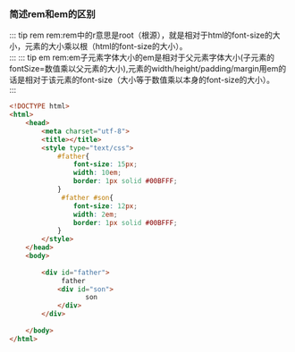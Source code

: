 ### 简述rem和em的区别

::: tip rem 
rem:rem中的r意思是root（根源），就是相对于html的font-size的大小，元素的大小乘以根（html的font-size的大小）。         				  
:::
::: tip em 
rem:em子元素字体大小的em是相对于父元素字体大小(子元素的fontSize=数值乘以父元素的大小),元素的width/height/padding/margin用em的话是相对于该元素的font-size（大小等于数值乘以本身的font-size的大小）。         				  
:::
```html
<!DOCTYPE html>
<html>
	<head>
		<meta charset="utf-8">
		<title></title>
		<style type="text/css">
			#father{
				font-size: 15px;
				width: 10em;
				border: 1px solid #00BFFF;
			}
			 #father #son{
				font-size: 12px;
				width: 2em;
				border: 1px solid #00BFFF;
			} 
		</style>
	</head>
	<body>
		
		<div id="father">
			 father
			<div id="son">
                   son     				
			</div>
		</div>
		
	</body>
</html>


```